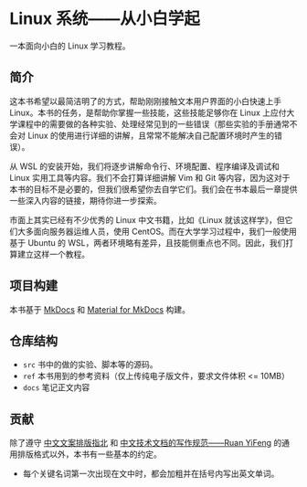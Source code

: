 # Linux 系统——从小白学起

一本面向小白的 Linux 学习教程。

## 简介

这本书希望以最简洁明了的方式，帮助刚刚接触文本用户界面的小白快速上手 Linux。本书的任务，是帮助你掌握一些技能，这些技能足够你在 Linux 上应付大学课程中的需要做的各种实验、处理经常见到的一些错误（那些实验的手册通常不会对 Linux 的使用进行详细的讲解，且常常不能解决自己配置环境时产生的错误）。

从 WSL 的安装开始，我们将逐步讲解命令行、环境配置、程序编译及调试和 Linux 实用工具等内容。我们不会打算详细讲解 Vim 和 Git 等内容，因为这对于本书的目标不是必要的，但我们很希望你去自学它们。我们会在书本最后一章提供一些深入内容的链接，期待你进一步探索。

市面上其实已经有不少优秀的 Linux 中文书籍，比如《Linux 就该这样学》，但它们大多面向服务器运维人员，使用 CentOS。而在大学学习过程中，我们一般使用基于 Ubuntu 的 WSL，两者环境略有差异，且技能侧重点也不同。因此，我们打算建立这样一个教程。

## 项目构建

本书基于 [MkDocs](https://www.mkdocs.org/getting-started/) 和 [Material for MkDocs](https://squidfunk.github.io/mkdocs-material/getting-started/) 构建。

## 仓库结构

- `src` 书中的做的实验、脚本等的源码。
- `ref` 本书用到的参考资料（仅上传纯电子版文件，要求文件体积 <= 10MB）
- `docs` 笔记正文内容 

## 贡献

除了遵守 [中文文案排版指北](https://github.com/sparanoid/chinese-copywriting-guidelines) 和 [中文技术文档的写作规范——Ruan YiFeng](https://github.com/ruanyf/document-style-guide) 的通用排版格式以外，本书有一些基本的约定。

- 每个关键名词第一次出现在文中时，都会加粗并在括号内写出英文单词。